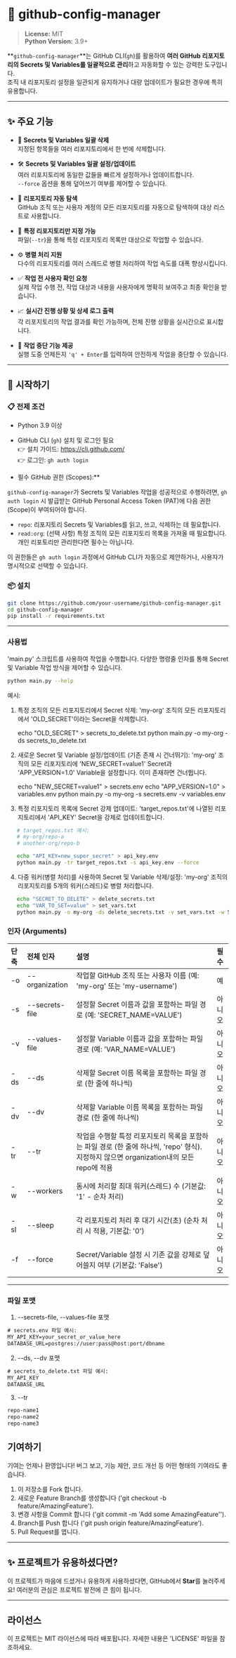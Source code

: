 # 🚀 github-config-manager

> **License:** MIT  
> **Python Version:** 3.9+

**`github-config-manager`**는 GitHub CLI(`gh`)를 활용하여 **여러 GitHub 리포지토리의 Secrets 및 Variables를 일괄적으로 관리**하고 자동화할 수 있는 강력한 도구입니다.  
조직 내 리포지토리 설정을 일관되게 유지하거나 대량 업데이트가 필요한 경우에 특히 유용합니다.

---

## ✨ 주요 기능

- 🔐 **Secrets 및 Variables 일괄 삭제**  
  지정된 항목들을 여러 리포지토리에서 한 번에 삭제합니다.

- 🛠️ **Secrets 및 Variables 일괄 설정/업데이트**  
  여러 리포지토리에 동일한 값들을 빠르게 설정하거나 업데이트합니다.  
  `--force` 옵션을 통해 덮어쓰기 여부를 제어할 수 있습니다.

- 🔎 **리포지토리 자동 탐색**  
  GitHub 조직 또는 사용자 계정의 모든 리포지토리를 자동으로 탐색하여 대상 리스트로 사용합니다.

- 🎯 **특정 리포지토리만 지정 가능**  
  파일(`--tr`)을 통해 특정 리포지토리 목록만 대상으로 작업할 수 있습니다.

- ⚙️ **병렬 처리 지원**  
  다수의 리포지토리를 여러 스레드로 병렬 처리하여 작업 속도를 대폭 향상시킵니다.

- ✅ **작업 전 사용자 확인 요청**  
  실제 작업 수행 전, 작업 대상과 내용을 사용자에게 명확히 보여주고 최종 확인을 받습니다.

- 📈 **실시간 진행 상황 및 상세 로그 출력**  
  각 리포지토리의 작업 결과를 확인 가능하며, 전체 진행 상황을 실시간으로 표시합니다.

- 🛑 **작업 중단 기능 제공**  
  실행 도중 언제든지 `'q' + Enter`를 입력하여 안전하게 작업을 중단할 수 있습니다.

---

## 🚀 시작하기

### 📋 전제 조건

- Python 3.9 이상
- GitHub CLI (`gh`) 설치 및 로그인 필요  
  👉 설치 가이드: https://cli.github.com/  
  👉 로그인: `gh auth login`

- 필수 GitHub 권한 (Scopes):**

`github-config-manager`가 Secrets 및 Variables 작업을 성공적으로 수행하려면, `gh auth login` 시 발급받는 GitHub Personal Access Token (PAT)에 다음 권한(Scope)이 부여되어야 합니다.

* `repo`: 리포지토리 Secrets 및 Variables를 읽고, 쓰고, 삭제하는 데 필요합니다.
* `read:org`: (선택 사항) 특정 조직의 모든 리포지토리 목록을 가져올 때 필요합니다. 개인 리포토리만 관리한다면 필수는 아닙니다.

이 권한들은 `gh auth login` 과정에서 GitHub CLI가 자동으로 제안하거나, 사용자가 명시적으로 선택할 수 있습니다.


### 📦 설치

```bash
git clone https://github.com/your-username/github-config-manager.git
cd github-config-manager
pip install -r requirements.txt
```



---

### 사용법

'main.py' 스크립트를 사용하여 작업을 수행합니다. 다양한 명령줄 인자를 통해 Secret 및 Variable 작업 방식을 제어할 수 있습니다.
```bash
python main.py --help
```

예시:

1. 특정 조직의 모든 리포지토리에서 Secret 삭제:
   'my-org' 조직의 모든 리포지토리에서 'OLD_SECRET'이라는 Secret을 삭제합니다.

   echo "OLD_SECRET" > secrets_to_delete.txt
   python main.py -o my-org -ds secrets_to_delete.txt

2. 새로운 Secret 및 Variable 설정/업데이트 (기존 존재 시 건너뛰기):
   'my-org' 조직의 모든 리포지토리에 'NEW_SECRET=value1' Secret과 'APP_VERSION=1.0' Variable을 설정합니다. 이미 존재하면 건너뜁니다.

   echo "NEW_SECRET=value1" > secrets.env
   echo "APP_VERSION=1.0" > variables.env
   python main.py -o my-org -s secrets.env -v variables.env

3. 특정 리포지토리 목록에 Secret 강제 업데이트:
   'target_repos.txt'에 나열된 리포지토리에서 'API_KEY' Secret을 강제로 업데이트합니다.

```bash
   # target_repos.txt 예시:
   # my-org/repo-a
   # another-org/repo-b
```

```bash
   echo "API_KEY=new_super_secret" > api_key.env
   python main.py -tr target_repos.txt -s api_key.env --force
```

4. 다중 워커(병렬 처리)를 사용하여 Secret 및 Variable 삭제/설정:
   'my-org' 조직의 리포지토리를 5개의 워커(스레드)로 병렬 처리합니다.

```bash
   echo "SECRET_TO_DELETE" > delete_secrets.txt
   echo "VAR_TO_SET=value" > set_vars.txt
   python main.py -o my-org -ds delete_secrets.txt -v set_vars.txt -w 5
```

### 인자 (Arguments)

단축 | 전체 인자 | 설명 | 필수
:--- | :--------------- | :----------------------------------------------------------------------------- | :---
-o | --organization | 작업할 GitHub 조직 또는 사용자 이름 (예: 'my-org' 또는 'my-username') | 예
-s | --secrets-file | 설정할 Secret 이름과 값을 포함하는 파일 경로 (예: 'SECRET_NAME=VALUE') | 아니오
-v | --values-file | 설정할 Variable 이름과 값을 포함하는 파일 경로 (예: 'VAR_NAME=VALUE') | 아니오
-ds | --ds | 삭제할 Secret 이름 목록을 포함하는 파일 경로 (한 줄에 하나씩) | 아니오
-dv | --dv | 삭제할 Variable 이름 목록을 포함하는 파일 경로 (한 줄에 하나씩) | 아니오
-tr | --tr | 작업을 수행할 특정 리포지토리 목록을 포함하는 파일 경로 (한 줄에 하나씩, 'repo' 형식). 지정하지 않으면 organization내의 모든 repo에 적용 | 아니오
-w | --workers | 동시에 처리할 최대 워커(스레드) 수 (기본값: '1' - 순차 처리) | 아니오
-sl | --sleep | 각 리포지토리 처리 후 대기 시간(초) (순차 처리 시 적용, 기본값: '0') | 아니오
-f | --force | Secret/Variable 설정 시 기존 값을 강제로 덮어쓸지 여부 (기본값: 'False') | 아니오

---

### 파일 포맷
1. --secrets-file, --values-file 포맷
```txt
# secrets.env 파일 예시:
MY_API_KEY=your_secret_or_value_here
DATABASE_URL=postgres://user:pass@host:port/dbname
```

2. --ds, --dv 포맷
```txt
# secrets_to_delete.txt 파일 예시:
MY_API_KEY
DATABASE_URL
```

3. --tr
```txt
repo-name1
repo-name2
repo-name3
```


## 기여하기

기여는 언제나 환영입니다! 버그 보고, 기능 제안, 코드 개선 등 어떤 형태의 기여라도 좋습니다.

1. 이 저장소를 Fork 합니다.
2. 새로운 Feature Branch를 생성합니다 ('git checkout -b feature/AmazingFeature').
3. 변경 사항을 Commit 합니다 ('git commit -m 'Add some AmazingFeature'').
4. Branch를 Push 합니다 ('git push origin feature/AmazingFeature').
5. Pull Request를 엽니다.

---


## ✨ 프로젝트가 유용하셨다면?

이 프로젝트가 마음에 드셨거나 유용하게 사용하셨다면, GitHub에서 **Star**를 눌러주세요! 여러분의 관심은 프로젝트 발전에 큰 힘이 됩니다.

---

## 라이선스

이 프로젝트는 MIT 라이선스에 따라 배포됩니다. 자세한 내용은 'LICENSE' 파일을 참조하세요.